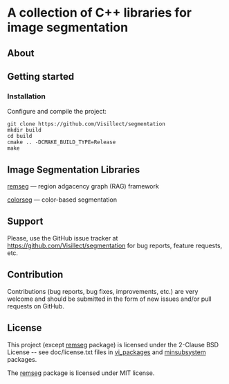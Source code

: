 # A collection of C++ libraries for image segmentation

## About

## Getting started

### Installation

Configure and compile the project:

    git clone https://github.com/Visillect/segmentation
    mkdir build
    cd build
    cmake .. -DCMAKE_BUILD_TYPE=Release
    make 

## Image Segmentation Libraries 

[remseg](https://github.com/Visillect/segmentation/tree/master/vi_packages/remseg) — region adgacency graph (RAG) framework 

[colorseg](https://github.com/Visillect/segmentation/tree/master/vi_packages/colorseg) — color-based segmentation

## Support

Please, use the GitHub issue tracker at https://github.com/Visillect/segmentation for bug reports, feature requests, etc.

## Contribution

Contributions (bug reports, bug fixes, improvements, etc.) are very welcome and should be submitted in the form of new issues and/or pull requests on GitHub.

## License

This project (except [remseg](https://github.com/Visillect/segmentation/tree/master/vi_packages/remseg) package) is licensed under the 2-Clause BSD License -- see doc/license.txt files in [vi_packages](https://github.com/Visillect/segmentation/tree/master/vi_packages) and [minsubsystem](https://github.com/Visillect/segmentation/tree/master/minsubsystem) packages.

The [remseg](https://github.com/Visillect/segmentation/tree/master/vi_packages/remseg) package is licensed under MIT license.
